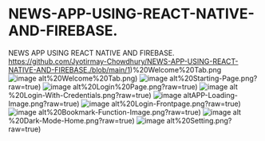 # NEWS-APP-USING-REACT-NATIVE-AND-FIREBASE.
NEWS APP USING REACT NATIVE AND FIREBASE.
https://github.com/Jyotirmay-Chowdhury/NEWS-APP-USING-REACT-NATIVE-AND-FIREBASE./blob/main/1)%20Welcome%20Tab.png
![image alt](https://github.com/Jyotirmay-Chowdhury/NEWS-APP-USING-REACT-NATIVE-AND-FIREBASE./blob/8bfd176107bc1f064f10ef83a7d8bb6680126b29/1)%20Welcome%20Tab.png)
![image alt](https://github.com/Jyotirmay-Chowdhury/NEWS-APP-USING-REACT-NATIVE-AND-FIREBASE./blob/main/2)%20Starting-Page.png?raw=true)
![image alt](https://github.com/Jyotirmay-Chowdhury/NEWS-APP-USING-REACT-NATIVE-AND-FIREBASE./blob/main/3)%20Login%20Page.png?raw=true)
![image alt](https://github.com/Jyotirmay-Chowdhury/NEWS-APP-USING-REACT-NATIVE-AND-FIREBASE./blob/main/4)%20Login-With-Credentials.png?raw=true)
![image alt](https://github.com/Jyotirmay-Chowdhury/NEWS-APP-USING-REACT-NATIVE-AND-FIREBASE./blob/main/5)APP-Loading-Image.png?raw=true)
![image alt](https://github.com/Jyotirmay-Chowdhury/NEWS-APP-USING-REACT-NATIVE-AND-FIREBASE./blob/main/6)%20Login-Frontpage.png?raw=true)
![image alt](https://github.com/Jyotirmay-Chowdhury/NEWS-APP-USING-REACT-NATIVE-AND-FIREBASE./blob/main/7)%20Bookmark-Function-Image.png?raw=true)
![image alt](https://github.com/Jyotirmay-Chowdhury/NEWS-APP-USING-REACT-NATIVE-AND-FIREBASE./blob/main/8)%20Dark-Mode-Home.png?raw=true)
![image alt](https://github.com/Jyotirmay-Chowdhury/NEWS-APP-USING-REACT-NATIVE-AND-FIREBASE./blob/main/9)%20Setting.png?raw=true)
